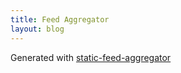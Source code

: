 ```yaml
---
title: Feed Aggregator
layout: blog
---
```

Generated with [static-feed-aggregator](https://github.com/abuseofnotation/static-feed-aggregator/)
